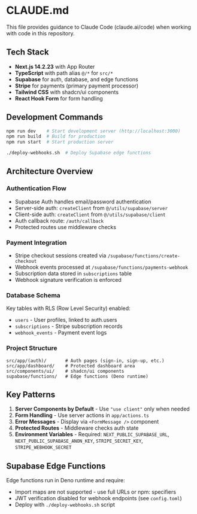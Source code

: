 # CLAUDE.md

This file provides guidance to Claude Code (claude.ai/code) when working with code in this repository.

## Tech Stack

- **Next.js 14.2.23** with App Router
- **TypeScript** with path alias `@/*` for `src/*`
- **Supabase** for auth, database, and edge functions
- **Stripe** for payments (primary payment processor)
- **Tailwind CSS** with shadcn/ui components
- **React Hook Form** for form handling

## Development Commands

```bash
npm run dev    # Start development server (http://localhost:3000)
npm run build  # Build for production
npm run start  # Start production server

./deploy-webhooks.sh  # Deploy Supabase edge functions
```

## Architecture Overview

### Authentication Flow
- Supabase Auth handles email/password authentication
- Server-side auth: `createClient` from `@/utils/supabase/server`
- Client-side auth: `createClient` from `@/utils/supabase/client`
- Auth callback route: `/auth/callback`
- Protected routes use middleware checks

### Payment Integration
- Stripe checkout sessions created via `/supabase/functions/create-checkout`
- Webhook events processed at `/supabase/functions/payments-webhook`
- Subscription data stored in `subscriptions` table
- Webhook signature verification is enforced

### Database Schema
Key tables with RLS (Row Level Security) enabled:
- `users` - User profiles, linked to auth.users
- `subscriptions` - Stripe subscription records
- `webhook_events` - Payment event logs

### Project Structure
```
src/app/(auth)/       # Auth pages (sign-in, sign-up, etc.)
src/app/dashboard/    # Protected dashboard area
src/components/ui/    # shadcn/ui components
supabase/functions/   # Edge functions (Deno runtime)
```

## Key Patterns

1. **Server Components by Default** - Use `"use client"` only when needed
2. **Form Handling** - Use server actions in `app/actions.ts`
3. **Error Messages** - Display via `<FormMessage />` component
4. **Protected Routes** - Middleware checks auth state
5. **Environment Variables** - Required: `NEXT_PUBLIC_SUPABASE_URL`, `NEXT_PUBLIC_SUPABASE_ANON_KEY`, `STRIPE_SECRET_KEY`, `STRIPE_WEBHOOK_SECRET`

## Supabase Edge Functions

Edge functions run in Deno runtime and require:
- Import maps are not supported - use full URLs or npm: specifiers
- JWT verification disabled for webhook endpoints (see `config.toml`)
- Deploy with `./deploy-webhooks.sh` script